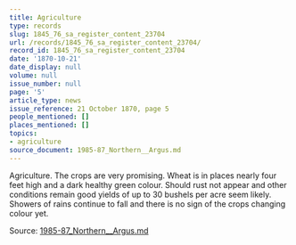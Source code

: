 ```yaml
---
title: Agriculture
type: records
slug: 1845_76_sa_register_content_23704
url: /records/1845_76_sa_register_content_23704/
record_id: 1845_76_sa_register_content_23704
date: '1870-10-21'
date_display: null
volume: null
issue_number: null
page: '5'
article_type: news
issue_reference: 21 October 1870, page 5
people_mentioned: []
places_mentioned: []
topics:
- agriculture
source_document: 1985-87_Northern__Argus.md
---
```


Agriculture.  The crops are very promising.  Wheat is in places nearly four feet high and a dark healthy green colour.  Should rust not appear and other conditions remain good yields of up to 30 bushels per acre seem likely.  Showers of rains continue to fall and there is no sign of the crops changing colour yet.

Source: [1985-87_Northern__Argus.md](/downloads/markdown/1985-87_Northern__Argus.md)

